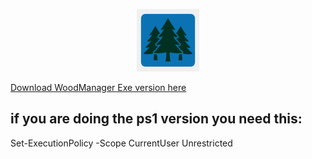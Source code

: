 <p align="center">
  <img src="./WoodManager.png" width="100em" height="100em">
</p>

[Download WoodManager Exe version here]([https://github.com/mrdatawolf/nl_no_ie/raw/refs/heads/main/WoodManager.exe](https://github.com/mrdatawolf/nl_no_ie/blob/main/WoodManagerApp/bin/Release/net8.0/win-x64/publish/WoodManagerApp.exe))
<h2>if you are doing the ps1 version you need this:</h2>
Set-ExecutionPolicy -Scope CurrentUser Unrestricted
